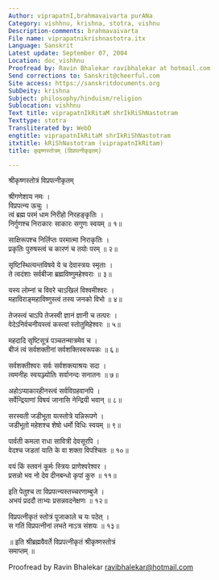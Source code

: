 ```yaml
---
Author: viprapatnI,brahmavaivarta purANa
Category: vishhnu, krishna, stotra, vishnu
Description-comments: brahmavaivarta
File name: viprapatnikrishnastotra.itx
Language: Sanskrit
Latest update: September 07, 2004
Location: doc_vishhnu
Proofread by: Ravin Bhalekar ravibhalekar at hotmail.com
Send corrections to: Sanskrit@cheerful.com
Site access: https://sanskritdocuments.org
SubDeity: krishna
Subject: philosophy/hinduism/religion
Sublocation: vishhnu
Text title: viprapatnIkRitaM shrIkRiShNastotram
Texttype: stotra
Transliterated by: WebD
engtitle: viprapatnIkRitaM shrIkRiShNastotram
itxtitle: kRiShNastotram (viprapatnIkRitam)
title: कृइष्णस्तोत्रम् (विप्रपत्नीकृइतम्)

---
```

  
 श्रीकृष्णस्तोत्रं विप्रपत्नीकृतम्   
  
श्रीगणेशाय नमः ।  
विप्रपत्न्य ऊचुः ।  
त्वं ब्रह्म परमं धाम निरीहो निरहङ्कृतिः ।  
निर्गुणश्च निराकारः साकारः सगुणः स्वयम् ॥ १॥  
  
साक्षिरूपश्च निर्लिप्तः परमात्मा निराकृतिः ।  
प्रकृतिः पुरुषस्त्वं च कारणं च तयोः परम् ॥ २॥  
  
सृष्टिस्थित्यन्तविषये ये च देवास्त्रयः स्मृताः ।  
ते त्वदंशाः सर्वबीजा ब्रह्मविष्णुमहेश्वराः ॥ ३॥  
  
यस्य लोम्नां च विवरे चाऽखिलं विश्वमीश्वरः ।  
महाविराङ्महाविष्णुस्त्वं तस्य जनको विभो ॥ ४॥  
  
तेजस्त्वं चाऽपि तेजस्वी ज्ञानं ज्ञानी च तत्परः ।  
वेदेऽनिर्वचनीयस्त्वं कस्त्वां स्तोतुमिहेश्वरः ॥ ५॥  
  
महदादि सृष्टिसूत्रं पञ्चतन्मात्रमेव च ।  
बीजं त्वं सर्वशक्तीनां सर्वशक्तिस्वरूपकः ॥ ६॥  
  
सर्वशक्तीश्वरः सर्वः सर्वशक्त्याश्रयः सदा ।  
त्वमनीहः स्वयञ्ज्योतिः सर्वानन्दः सनातनः ॥ ७॥  
  
अहोऽप्याकारहीनस्त्वं सर्वविग्रहवानपि ।  
सर्वेन्द्रियाणां विषयं जानासि नेन्द्रियी भवान् ॥ ८॥  
  
सरस्वती जडीभूता यत्स्तोत्रे यन्निरूपणे ।  
जडीभूतो महेशश्च शेषो धर्मो विधिः स्वयम् ॥ ९॥  
  
पार्वती कमला राधा सावित्री देवसूरपि ।  
वेदश्च जडतां याति के वा शक्ता विपश्चितः ॥ १०॥  
  
वयं किं स्तवनं कूर्मः स्त्रियः प्राणेश्वरेश्वर ।  
प्रसन्नो भव नो देव दीनबन्धो कृपां कुरु ॥ ११॥  
  
इति पेतुश्च ता विप्रपत्न्यस्तच्चरणाम्बुजे ।  
अभयं प्रददौ ताभ्यः प्रसन्नवदनेक्षणः ॥ १२॥  
  
विप्रपत्नीकृतं स्तोत्रं पूजाकाले च यः पठेत् ।  
स गतिं विप्रपत्नीनां लभते नाऽत्र संशयः ॥ १३॥  
  
॥ इति श्रीब्रह्मवैवर्ते विप्रपत्नीकृतं श्रीकृष्णस्तोत्रं  
समाप्तम् ॥  
  
  
Proofread by Ravin Bhalekar ravibhalekar@hotmail.com  
  
